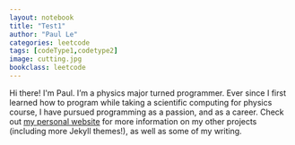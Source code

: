 ```yaml
---
layout: notebook
title: "Test1"
author: "Paul Le"
categories: leetcode
tags: [codeType1,codetype2]
image: cutting.jpg
bookclass: leetcode
---
```


Hi there! I'm Paul. I’m a physics major turned programmer. Ever since I first learned how to program while taking a scientific computing for physics course, I have pursued programming as a passion, and as a career. Check out [my personal website](https://www.lenpaul.com/) for more information on my other projects (including more Jekyll themes!), as well as some of my writing.
